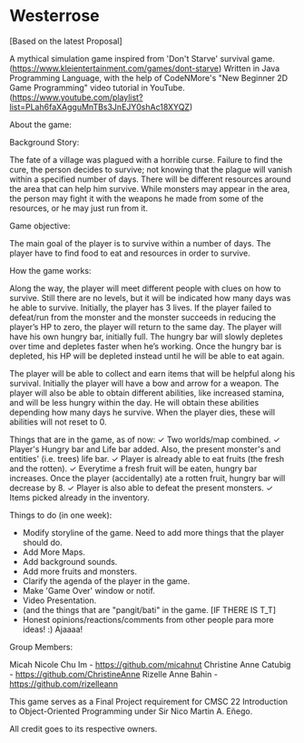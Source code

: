 # Westerrose

[Based on the latest Proposal]

A mythical simulation game inspired from 'Don't Starve' survival game. (https://www.kleientertainment.com/games/dont-starve)
Written in Java Programming Language, with the help of CodeNMore's "New Beginner 2D Game Programming" video tutorial in YouTube. (https://www.youtube.com/playlist?list=PLah6faXAgguMnTBs3JnEJY0shAc18XYQZ)

About the game:

Background Story:

The fate of a village was plagued with a horrible curse. Failure to find the cure, the person decides to survive; not knowing
that the plague will vanish within a specified number of days. There will be different resources around the area that can help him
survive. While monsters may appear in the area, the person may fight it with the weapons he made from some of the resources, or he may
just run from it.

Game objective:

The main goal of the player is to survive within a number of days. The player have to find food to eat and resources in order to
survive.
	
How the game works:

Along the way, the player will meet different people with clues on how to survive. Still there are no levels, but it will be
indicated how many days was he able to survive. Initially, the player has 3 lives. If the player failed to defeat/run from the monster
and the monster succeeds in reducing the player’s HP to zero, the player will return to the same day. The player will have his own
hungry bar, initially full. The hungry bar will slowly depletes over time and depletes faster when he’s working. Once the hungry bar is
depleted, his HP will be depleted instead until he will be able to eat again.

The player will be able to collect and earn items that will be helpful along his survival. Initially the player will have a bow
and arrow for a weapon. The player will also be able to obtain different abilities, like increased stamina, and will be less hungry
within the day. He will obtain these abilities depending how many days he survive. When the player dies, these will abilities will not
reset to 0.


Things that are in the game, as of now: 
  ✓ Two worlds/map combined. 
  ✓ Player's Hungry bar and Life bar added. Also, the present monster's and entities' (i.e. trees) life bar. 
  ✓ Player is already able to eat fruits (the fresh and the rotten). 
  ✓ Everytime a fresh fruit will be eaten, hungry bar increases. Once the player (accidentally) ate a rotten fruit, hungry bar will decrease by 8. 
  ✓ Player is also able to defeat the present monsters. 
  ✓ Items picked already in the inventory. 


Things to do (in one week):

  - Modify storyline of the game. Need to add more things that the player should do. 
  - Add More Maps.
  - Add background sounds. 
  - Add more fruits and monsters. 
  - Clarify the agenda of the player in the game. 
  - Make 'Game Over' window or notif. 
  - Video Presentation. 
  - (and the things that are "pangit/bati" in the game. [IF THERE IS T_T] 
  - Honest opinions/reactions/comments from other people para more ideas! :) Ajaaaa!


Group Members: 

Micah Nicole Chu Im - https://github.com/micahnut
Christine Anne Catubig - https://github.com/ChristineAnne
Rizelle Anne Bahin - https://github.com/rizelleann 

This game serves as a Final Project requirement for CMSC 22 Introduction to Object-Oriented Programming under Sir Nico Martin A. Eñego. 

All credit goes to its respective owners.
